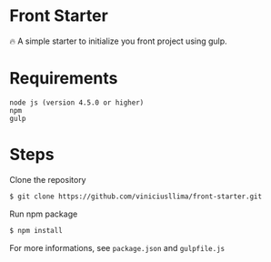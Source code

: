 # Front Starter
:fire: A simple starter to initialize you front project using gulp.

# Requirements
```
node js (version 4.5.0 or higher)
npm
gulp
```
# Steps
Clone the repository
```sh
$ git clone https://github.com/viniciusllima/front-starter.git
```

Run npm package
```sh
$ npm install
```

For more informations, see `package.json` and `gulpfile.js`
